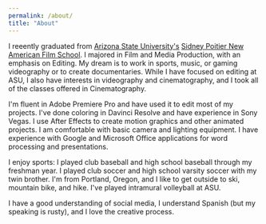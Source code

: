 ```yaml
---
permalink: /about/
title: "About"
---
```


I reeently graduated from [Arizona State University's](asu.edu) [Sidney Poitier New American Film School](https://film.asu.edu/). I majored in Film and Media Production, with an emphasis on Editing. My dream is to work in sports, music, or gaming videography or to create documentaries. While I have focused on editing at ASU, I also have interests in videography and cinematography, and I took all of the classes offered in Cinematography. 

I'm fluent in Adobe Premiere Pro and have used it to edit most of my projects. I've done coloring in Davinci Resolve and have experience in Sony Vegas. I use After Effects to create motion graphics and other animated projects. I am comfortable with basic camera and lighting equipment. I have experience with Google and Microsoft Office applications for word processing and presentations.

I enjoy sports: I played club baseball and high school baseball through my freshman year. I played club soccer and high school varsity soccer with my twin brother. I'm from Portland, Oregon, and I like to get outside to ski, mountain bike, and hike. I've played intramural volleyball at ASU.

I have a good understanding of social media, I understand Spanish (but my speaking is rusty), and I love the creative process.